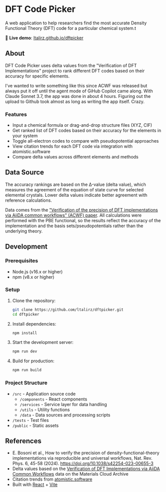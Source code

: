 # DFT Code Picker

A web application to help researchers find the most accurate Density Functional Theory (DFT) code for a particular chemical system.t

🔗 **Live demo**: [ltalirz.github.io/dftpicker](https://ltalirz.github.io/dftpicker)

## About

DFT Code Picker uses delta values from the "Verification of DFT Implementations" project to rank different DFT codes based on their accuracy for specific elements. 

I've wanted to write something like this since ACWF was released but always put it off until the agent mode of GiHub Copilot came along.
With Claude Sonnet 3.7, the app was done in about 4 hours. Figuring out the upload to Github took almost as long as writing the app itself. Crazy.

### Features

- Input a chemical formula or drag-and-drop structure files (XYZ, CIF)
- Get ranked list of DFT codes based on their accuracy for the elements in your system
- Toggle all-electron codes to compare with pseudopotential approaches
- View citation trends for each DFT code via integration with atomistic.software
- Compare delta values across different elements and methods

## Data Source

The accuracy rankings are based on the Δ-value (delta value), which measures the agreement of the equation of state curve for selected elemental crystals. Lower delta values indicate better agreement with reference calculations.

Data comes from the ["Verification of the precision of DFT implementations via AiiDA common workflows" (ACWF) paper](https://doi.org/10.24435/materialscloud:s4-3h). All calculations were performed with the PBE functional, so the results reflect the accuracy of the implementation and the basis sets/pseudopotentials rather than the underlying theory.

## Development

### Prerequisites

- Node.js (v16.x or higher)
- npm (v8.x or higher)

### Setup

1. Clone the repository:
   ```sh
   git clone https://github.com/ltalirz/dftpicker.git
   cd dftpicker
   ```

2. Install dependencies:
   ```sh
   npm install
   ```

3. Start the development server:
   ```sh
   npm run dev
   ```

4. Build for production:
   ```sh
   npm run build
   ```

### Project Structure

- `/src` - Application source code
  - `/components` - React components
  - `/services` - Service layer for data handling
  - `/utils` - Utility functions
  - `/data` - Data sources and processing scripts
- `/tests` - Test files
- `/public` - Static assets

## References

- E. Bosoni et al., How to verify the precision of density-functional-theory implementations via reproducible and universal workflows, Nat. Rev. Phys. 6, 45-58 (2024). https://doi.org/10.1038/s42254-023-00655-3
- Delta values based on the [Verification of DFT Implementations via AiiDA Common Workflows](https://doi.org/10.24435/materialscloud:s4-3h) data on the Materials Cloud Archive
- Citation trends from [atomistic.software](https://atomistic.software)
- Built with [React](https://reactjs.org) + [Vite](https://vitejs.dev)
